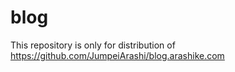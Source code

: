# blog
This repository is only for distribution of https://github.com/JumpeiArashi/blog.arashike.com
